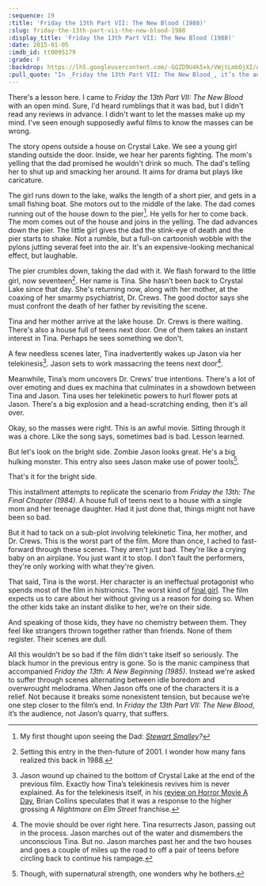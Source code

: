 ```yaml
---
:sequence: 19
:title: 'Friday the 13th Part VII: The New Blood (1988)'
:slug: friday-the-13th-part-vii-the-new-blood-1988
:display_title: 'Friday the 13th Part VII: The New Blood (1988)'
:date: 2015-01-05
:imdb_id: tt0095179
:grade: F
:backdrop: https://lh5.googleusercontent.com/-GQZD9U4k5xk/VWjtLmbOjXI/AAAAAAAACqI/iwZa0FMZil8/w1000-rj/friday-the-13th-part-vii-the-new-blood-1988.png1988.jpg
:pull_quote: "In _Friday the 13th Part VII: The New Blood_, it’s the audience, not Jason’s quarry that suffers."
---
```

There's a lesson here. I came to _Friday the 13th Part VII: The New Blood_ with an open mind. Sure, I'd heard rumblings that it was bad, but I didn't read any reviews in advance. I didn't want to let the masses make up my mind. I've seen enough supposedly awful films to know the masses can be wrong.

The story opens outside a house on Crystal Lake. We see a young girl standing outside the door. Inside, we hear her parents fighting. The mom's yelling that the dad promised he wouldn't drink so much. The dad's telling her to shut up and smacking her around. It aims for drama but plays like caricature.

The girl runs down to the lake, walks the length of a short pier, and gets in a small fishing boat. She motors out to the middle of the lake. The dad comes running out of the house down to the pier[^1]. He yells for her to come back. The mom comes out of the house and joins in the yelling. The dad advances down the pier. The little girl gives the dad the stink-eye of death and the pier starts to shake. Not a rumble, but a full-on cartoonish wobble with the pylons jutting several feet into the air. It's an expensive-looking mechanical effect, but laughable.

The pier crumbles down, taking the dad with it. We flash forward to the little girl, now seventeen[^2]. Her name is Tina. She hasn’t been back to Crystal Lake since that day. She's returning now, along with her mother, at the coaxing of her smarmy psychiatrist, Dr. Crews. The good doctor says she must confront the death of her father by revisiting the scene.

Tina and her mother arrive at the lake house. Dr. Crews is there waiting. There's also a house full of teens next door. One of them takes an instant interest in Tina. Perhaps he sees something we don't.

A few needless scenes later, Tina inadvertently wakes up Jason via her telekinesis[^3]. Jason sets to work massacring the teens next door[^4].

Meanwhile, Tina’s mom uncovers Dr. Crews’ true intentions. There's a lot of over emoting and dues ex machina that culminates in a showdown between Tina and Jason. Tina uses her telekinetic powers to hurl flower pots at Jason. There's a big explosion and a head-scratching ending, then it's all over.

Okay, so the masses were right. This is an awful movie. Sitting through it was a chore. Like the song says, sometimes bad is bad. Lesson learned.

But let's look on the bright side. Zombie Jason looks great. He's a big hulking monster. This entry also sees Jason make use of power tools[^5].

That's it for the bright side.

This installment attempts to replicate the scenario from _Friday the 13th: The Final Chapter (1984)_. A house full of teens next to a house with a single mom and her teenage daughter. Had it just done that, things might not have been so bad.

But it had to tack on a sub-plot involving telekinetic Tina, her mother, and Dr. Crews. This is the worst part of the film. More than once, I ached to fast-forward through these scenes. They aren't just bad. They're like a crying baby on an airplane. You just want it to stop. I don’t fault the performers, they're only working with what they're given.

That said, Tina is the worst. Her character is an ineffectual protagonist who spends most of the film in histrionics. The worst kind of [final girl](http://en.wikipedia.org/wiki/Final_girl). The film expects us to care about her without giving us a reason for doing so. When the other kids take an instant dislike to her, we’re on their side.

And speaking of those kids, they have no chemistry between them. They feel like strangers thrown together rather than friends. None of them register. Their scenes are dull.

All this wouldn’t be so bad if the film didn't take itself so seriously. The black humor in the previous entry is gone. So is the manic campiness that accompanied _Friday the 13th: A New Beginning (1985)_. Instead we're asked to suffer through scenes alternating between idle boredom and overwrought melodrama. When Jason offs one of the characters it is a relief. Not because it breaks some nonexistent tension, but because we’re one step closer to the film’s end. In _Friday the 13th Part VII: The New Blood_, it’s the audience, not Jason’s quarry, that suffers.

[^1]: My first thought upon seeing the Dad: _[Stewart Smalley](http://en.wikipedia.org/wiki/Stuart\_Smalley)?_

[^2]: Setting this entry in the then-future of 2001. I wonder how many fans realized this back in 1988.

[^3]: Jason wound up chained to the bottom of Crystal Lake at the end of the previous film. Exactly how Tina’s telekinesis revives him is never explained. As for the telekinesis itself, in his [review on Horror Movie A Day](http://horror-movie-a-day.blogspot.com/2009/01/friday-13th-part-vii-new-blood.html), Brian Collins speculates that it was a response to the higher grossing _A Nightmare on Elm Street_ franchise. 

[^4]: The movie should be over right here. Tina resurrects Jason, passing out in the process. Jason marches out of the water and dismembers the unconscious Tina. But no. Jason marches past her and the two houses and goes a couple of miles up the road to off a pair of teens before circling back to continue his rampage. 

[^5]: Though, with supernatural strength, one wonders why he bothers.
